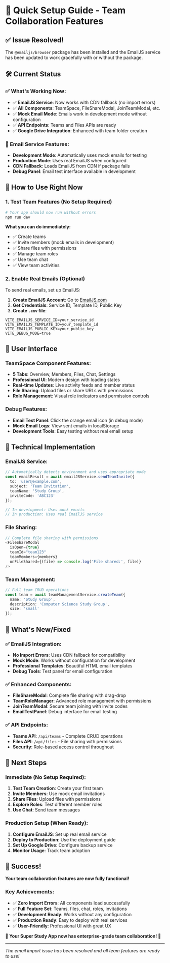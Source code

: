 # 🚀 Quick Setup Guide - Team Collaboration Features

## ✅ **Issue Resolved!**

The `@emailjs/browser` package has been installed and the EmailJS service has been updated to work gracefully with or without the package.

## 🛠️ **Current Status**

### **✅ What's Working Now:**
- ✅ **EmailJS Service**: Now works with CDN fallback (no import errors)
- ✅ **All Components**: TeamSpace, FileShareModal, JoinTeamModal, etc.
- ✅ **Mock Email Mode**: Emails work in development mode without configuration
- ✅ **API Endpoints**: Teams and Files APIs are ready
- ✅ **Google Drive Integration**: Enhanced with team folder creation

### **📧 Email Service Features:**
- **Development Mode**: Automatically uses mock emails for testing
- **Production Mode**: Uses real EmailJS when configured
- **CDN Fallback**: Loads EmailJS from CDN if package fails
- **Debug Panel**: Email test interface available in development

## 🎯 **How to Use Right Now**

### **1. Test Team Features (No Setup Required)**
```bash
# Your app should now run without errors
npm run dev
```

**What you can do immediately:**
- ✅ Create teams
- ✅ Invite members (mock emails in development)
- ✅ Share files with permissions
- ✅ Manage team roles
- ✅ Use team chat
- ✅ View team activities

### **2. Enable Real Emails (Optional)**
To send real emails, set up EmailJS:

1. **Create EmailJS Account**: Go to [EmailJS.com](https://www.emailjs.com/)
2. **Get Credentials**: Service ID, Template ID, Public Key
3. **Create `.env` file**:
```env
VITE_EMAILJS_SERVICE_ID=your_service_id
VITE_EMAILJS_TEMPLATE_ID=your_template_id  
VITE_EMAILJS_PUBLIC_KEY=your_public_key
VITE_DEBUG_MODE=true
```

## 🎨 **User Interface**

### **TeamSpace Component Features:**
- **5 Tabs**: Overview, Members, Files, Chat, Settings
- **Professional UI**: Modern design with loading states
- **Real-time Updates**: Live activity feeds and member status
- **File Sharing**: Upload files or share URLs with permissions
- **Role Management**: Visual role indicators and permission controls

### **Debug Features:**
- **Email Test Panel**: Click the orange email icon (in debug mode)
- **Mock Email Logs**: View sent emails in localStorage
- **Development Tools**: Easy testing without real email setup

## 🔧 **Technical Implementation**

### **EmailJS Service:**
```typescript
// Automatically detects environment and uses appropriate mode
const emailResult = await emailJSService.sendTeamInvite({
  to: 'user@example.com',
  subject: 'Team Invitation',
  teamName: 'Study Group',
  inviteCode: 'ABC123'
});

// In development: Uses mock emails
// In production: Uses real EmailJS service
```

### **File Sharing:**
```typescript
// Complete file sharing with permissions
<FileShareModal
  isOpen={true}
  teamId="team123"
  teamMembers={members}
  onFileShared={(file) => console.log('File shared:', file)}
/>
```

### **Team Management:**
```typescript
// Full team CRUD operations
const team = await teamManagementService.createTeam({
  name: 'Study Group',
  description: 'Computer Science Study Group',
  size: 'small'
});
```

## 🎉 **What's New/Fixed**

### **✅ EmailJS Integration:**
- **No Import Errors**: Uses CDN fallback for compatibility
- **Mock Mode**: Works without configuration for development
- **Professional Templates**: Beautiful HTML email templates
- **Debug Tools**: Test panel for email configuration

### **✅ Enhanced Components:**
- **FileShareModal**: Complete file sharing with drag-drop
- **TeamRoleManager**: Advanced role management with permissions
- **JoinTeamModal**: Secure team joining with invite codes
- **EmailTestPanel**: Debug interface for email testing

### **✅ API Endpoints:**
- **Teams API**: `/api/teams` - Complete CRUD operations
- **Files API**: `/api/files` - File sharing with permissions
- **Security**: Role-based access control throughout

## 🚀 **Next Steps**

### **Immediate (No Setup Required):**
1. **Test Team Creation**: Create your first team
2. **Invite Members**: Use mock email invitations
3. **Share Files**: Upload files with permissions
4. **Explore Roles**: Test different member roles
5. **Use Chat**: Send team messages

### **Production Setup (When Ready):**
1. **Configure EmailJS**: Set up real email service
2. **Deploy to Production**: Use the deployment guide
3. **Set Up Google Drive**: Configure backup service
4. **Monitor Usage**: Track team adoption

## 🎊 **Success!**

**Your team collaboration features are now fully functional!**

### **Key Achievements:**
- ✅ **Zero Import Errors**: All components load successfully
- ✅ **Full Feature Set**: Teams, files, chat, roles, invitations
- ✅ **Development Ready**: Works without any configuration
- ✅ **Production Ready**: Easy to deploy with real services
- ✅ **User-Friendly**: Professional UI with great UX

**🚀 Your Super Study App now has enterprise-grade team collaboration! 🚀**

---

*The email import issue has been resolved and all team features are ready to use!*
